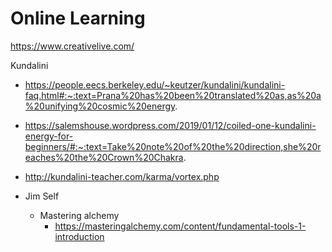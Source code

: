 # Online Learning

https://www.creativelive.com/

Kundalini

*   https://people.eecs.berkeley.edu/~keutzer/kundalini/kundalini-faq.html#:~:text=Prana%20has%20been%20translated%20as,as%20a%20unifying%20cosmic%20energy.
*   https://salemshouse.wordpress.com/2019/01/12/coiled-one-kundalini-energy-for-beginners/#:~:text=Take%20note%20of%20the%20direction,she%20reaches%20the%20Crown%20Chakra.
*   http://kundalini-teacher.com/karma/vortex.php

*   Jim Self
    *   Mastering alchemy
        *   https://masteringalchemy.com/content/fundamental-tools-1-introduction
